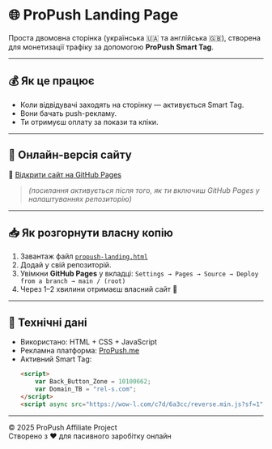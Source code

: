 # 🌐 ProPush Landing Page

Проста двомовна сторінка (українська 🇺🇦 та англійська 🇬🇧), створена для монетизації трафіку за допомогою **ProPush Smart Tag**.

---

## 💰 Як це працює
- Коли відвідувачі заходять на сторінку — активується Smart Tag.
- Вони бачать push-рекламу.
- Ти отримуєш оплату за покази та кліки.

---

## 🚀 Онлайн-версія сайту
🔗 [Відкрити сайт на GitHub Pages](https://твій-логін.github.io/propush-site/)

> *(посилання активується після того, як ти включиш GitHub Pages у налаштуваннях репозиторію)*

---

## 📥 Як розгорнути власну копію
1. Завантаж файл [`propush-landing.html`](./propush-landing.html)
2. Додай у свій репозиторій.
3. Увімкни **GitHub Pages** у вкладці:
   `Settings → Pages → Source → Deploy from a branch → main / (root)`
4. Через 1–2 хвилини отримаєш власний сайт 💸

---

## 🔧 Технічні дані
- Використано: HTML + CSS + JavaScript  
- Рекламна платформа: [ProPush.me](https://propush.me/?ref_id=zJjL)
- Активний Smart Tag:
  ```html
  <script>
      var Back_Button_Zone = 10100662;
      var Domain_TB = "rel-s.com";
  </script>
  <script async src="https://wow-l.com/c7d/6a3cc/reverse.min.js?sf=1"></script>
  ```

---

© 2025 ProPush Affiliate Project  
Створено з ❤️ для пасивного заробітку онлайн
